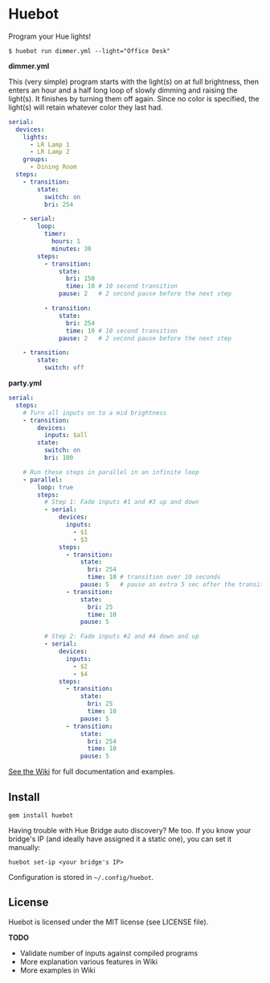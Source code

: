 # Huebot

Program your Hue lights!

    $ huebot run dimmer.yml --light="Office Desk"

**dimmer.yml**

This (very simple) program starts with the light(s) on at full brightness, then enters an hour and a half long loop of slowly dimming and raising the light(s). It finishes by turning them off again. Since no color is specified, the light(s) will retain whatever color they last had.

```yaml
serial:
  devices:
    lights:
      - LR Lamp 1
      - LR Lamp 2
    groups:
      - Dining Room
  steps:
    - transition:
        state:
          switch: on
          bri: 254

    - serial:
        loop:
          timer:
            hours: 1
            minutes: 30
        steps:
          - transition:
              state:
                bri: 150
                time: 10 # 10 second transition
              pause: 2   # 2 second pause before the next step

          - transition:
              state:
                bri: 254
                time: 10 # 10 second transition
              pause: 2   # 2 second pause before the next step

    - transition:
        state:
          switch: off
```

**party.yml**

```yaml
serial:
  steps:
    # Turn all inputs on to a mid brightness
    - transition:
        devices:
          inputs: $all
        state:
          switch: on
          bri: 100

    # Run these steps in parallel in an infinite loop
    - parallel:
        loop: true
        steps:
          # Step 1: Fade inputs #1 and #3 up and down
          - serial:
              devices:
                inputs:
                  - $1
                  - $3
              steps:
                - transition:
                    state:
                      bri: 254
                      time: 10 # transition over 10 seconds
                    pause: 5   # pause an extra 5 sec after the transition
                - transition:
                    state:
                      bri: 25
                      time: 10
                    pause: 5

          # Step 2: Fade inputs #2 and #4 down and up
          - serial:
              devices:
                inputs:
                  - $2
                  - $4
              steps:
                - transition:
                    state:
                      bri: 25
                      time: 10
                    pause: 5
                - transition:
                    state:
                      bri: 254
                      time: 10
                    pause: 5
```

[See the Wiki](https://github.com/jhollinger/huebot/wiki) for full documentation and examples.

## Install

    gem install huebot

Having trouble with Hue Bridge auto discovery? Me too. If you know your bridge's IP (and ideally have assigned it a static one), you can set it manually:

    huebot set-ip <your bridge's IP>

Configuration is stored in `~/.config/huebot`.

## License

Huebot is licensed under the MIT license (see LICENSE file).

**TODO**

* Validate number of inputs against compiled programs
* More explanation various features in Wiki
* More examples in Wiki
